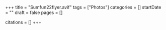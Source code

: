 +++
title = "Sumfun22flyer.avif"
tags = ["Photos"]
categories = []
startDate = ""
draft = false
pages = []

citations = []
+++
